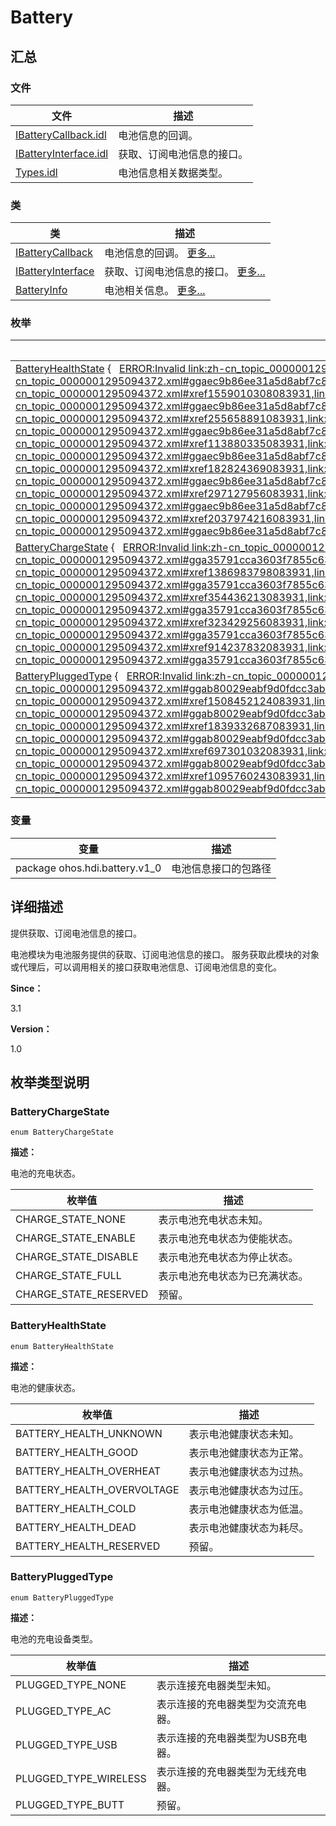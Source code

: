# Battery


## **汇总**


### 文件

  | 文件 | 描述 | 
| -------- | -------- |
| [IBatteryCallback.idl](_i_battery_callback_8idl.md) | 电池信息的回调。 | 
| [IBatteryInterface.idl](_i_battery_interface_8idl.md) | 获取、订阅电池信息的接口。 | 
| [Types.idl](_types_8idl.md) | 电池信息相关数据类型。 | 


### 类

  | 类 | 描述 | 
| -------- | -------- |
| [IBatteryCallback](interface_i_battery_callback.md) | 电池信息的回调。&nbsp;[更多...](interface_i_battery_callback.md) | 
| [IBatteryInterface](interface_i_battery_interface.md) | 获取、订阅电池信息的接口。&nbsp;[更多...](interface_i_battery_interface.md) | 
| [BatteryInfo](_battery_info.md) | 电池相关信息。&nbsp;[更多...](_battery_info.md) | 


### 枚举

  | 枚举 | 描述 | 
| -------- | -------- |
| [BatteryHealthState](#batteryhealthstate)&nbsp;{&nbsp;&nbsp;&nbsp;[ERROR:Invalid&nbsp;link:zh-cn_topic_0000001295094372.xml#xref722934690083931,link:zh-cn_topic_0000001295094372.xml#ggaec9b86ee31a5d8abf7c804d81b542f2fa383fc8bba89eb9195e07da10ebff6a6a](#ggaec9b86ee31a5d8abf7c804d81b542f2fa383fc8bba89eb9195e07da10ebff6a6a)&nbsp;=&nbsp;0,&nbsp;[ERROR:Invalid&nbsp;link:zh-cn_topic_0000001295094372.xml#xref1559010308083931,link:zh-cn_topic_0000001295094372.xml#ggaec9b86ee31a5d8abf7c804d81b542f2fa9019a1cab9aaffb56b968f846eae45c2](#ggaec9b86ee31a5d8abf7c804d81b542f2fa9019a1cab9aaffb56b968f846eae45c2),&nbsp;[ERROR:Invalid&nbsp;link:zh-cn_topic_0000001295094372.xml#xref255658891083931,link:zh-cn_topic_0000001295094372.xml#ggaec9b86ee31a5d8abf7c804d81b542f2fa34cb203c04d3f8b391fd0f193673d2cc](#ggaec9b86ee31a5d8abf7c804d81b542f2fa34cb203c04d3f8b391fd0f193673d2cc),&nbsp;[ERROR:Invalid&nbsp;link:zh-cn_topic_0000001295094372.xml#xref113880335083931,link:zh-cn_topic_0000001295094372.xml#ggaec9b86ee31a5d8abf7c804d81b542f2faeb20e3755faa28a34b37c20fce37672f](#ggaec9b86ee31a5d8abf7c804d81b542f2faeb20e3755faa28a34b37c20fce37672f),&nbsp;&nbsp;&nbsp;[ERROR:Invalid&nbsp;link:zh-cn_topic_0000001295094372.xml#xref182824369083931,link:zh-cn_topic_0000001295094372.xml#ggaec9b86ee31a5d8abf7c804d81b542f2fa1ed5e419d57b9ff71ac397d1b17eb420](#ggaec9b86ee31a5d8abf7c804d81b542f2fa1ed5e419d57b9ff71ac397d1b17eb420),&nbsp;[ERROR:Invalid&nbsp;link:zh-cn_topic_0000001295094372.xml#xref297127956083931,link:zh-cn_topic_0000001295094372.xml#ggaec9b86ee31a5d8abf7c804d81b542f2fa05f1241d31443ffefec7ac784e141341](#ggaec9b86ee31a5d8abf7c804d81b542f2fa05f1241d31443ffefec7ac784e141341),&nbsp;[ERROR:Invalid&nbsp;link:zh-cn_topic_0000001295094372.xml#xref2037974216083931,link:zh-cn_topic_0000001295094372.xml#ggaec9b86ee31a5d8abf7c804d81b542f2fa9583572172c946660b255d5ac3604f9b](#ggaec9b86ee31a5d8abf7c804d81b542f2fa9583572172c946660b255d5ac3604f9b)&nbsp;} | 电池的健康状态。&nbsp;[更多...](#batteryhealthstate) | 
| [BatteryChargeState](#batterychargestate)&nbsp;{&nbsp;&nbsp;&nbsp;[ERROR:Invalid&nbsp;link:zh-cn_topic_0000001295094372.xml#xref567636600083931,link:zh-cn_topic_0000001295094372.xml#gga35791cca3603f7855c6368fbd00b21f1afdc91bf6bc92fdcd784cb274b1a14d28](#gga35791cca3603f7855c6368fbd00b21f1afdc91bf6bc92fdcd784cb274b1a14d28)&nbsp;=&nbsp;0,&nbsp;[ERROR:Invalid&nbsp;link:zh-cn_topic_0000001295094372.xml#xref1386983798083931,link:zh-cn_topic_0000001295094372.xml#gga35791cca3603f7855c6368fbd00b21f1a03dc57c4f65da6b1472ae4f7ed676234](#gga35791cca3603f7855c6368fbd00b21f1a03dc57c4f65da6b1472ae4f7ed676234),&nbsp;[ERROR:Invalid&nbsp;link:zh-cn_topic_0000001295094372.xml#xref354436213083931,link:zh-cn_topic_0000001295094372.xml#gga35791cca3603f7855c6368fbd00b21f1a33914f4c27c801d3ba5315ca486655cc](#gga35791cca3603f7855c6368fbd00b21f1a33914f4c27c801d3ba5315ca486655cc),&nbsp;[ERROR:Invalid&nbsp;link:zh-cn_topic_0000001295094372.xml#xref323429256083931,link:zh-cn_topic_0000001295094372.xml#gga35791cca3603f7855c6368fbd00b21f1a70b48a2925871d0364ae6344bce944ae](#gga35791cca3603f7855c6368fbd00b21f1a70b48a2925871d0364ae6344bce944ae),&nbsp;&nbsp;&nbsp;[ERROR:Invalid&nbsp;link:zh-cn_topic_0000001295094372.xml#xref914237832083931,link:zh-cn_topic_0000001295094372.xml#gga35791cca3603f7855c6368fbd00b21f1a38af1f4d697139ebaa8eb97fb5b34120](#gga35791cca3603f7855c6368fbd00b21f1a38af1f4d697139ebaa8eb97fb5b34120)&nbsp;} | 电池的充电状态。&nbsp;[更多...](#batterychargestate) | 
| [BatteryPluggedType](#batterypluggedtype)&nbsp;{&nbsp;&nbsp;&nbsp;[ERROR:Invalid&nbsp;link:zh-cn_topic_0000001295094372.xml#xref1653299919083931,link:zh-cn_topic_0000001295094372.xml#ggab80029eabf9d0fdcc3ab4d4a4c3be6baa23f13d9ed048300c42930d844ead29c7](#ggab80029eabf9d0fdcc3ab4d4a4c3be6baa23f13d9ed048300c42930d844ead29c7)&nbsp;=&nbsp;0,&nbsp;[ERROR:Invalid&nbsp;link:zh-cn_topic_0000001295094372.xml#xref1508452124083931,link:zh-cn_topic_0000001295094372.xml#ggab80029eabf9d0fdcc3ab4d4a4c3be6baaba143c5ab6146a49e3c1362d3ba38751](#ggab80029eabf9d0fdcc3ab4d4a4c3be6baaba143c5ab6146a49e3c1362d3ba38751),&nbsp;[ERROR:Invalid&nbsp;link:zh-cn_topic_0000001295094372.xml#xref1839332687083931,link:zh-cn_topic_0000001295094372.xml#ggab80029eabf9d0fdcc3ab4d4a4c3be6baacfe481a50e9915a049edd3debcc7de1c](#ggab80029eabf9d0fdcc3ab4d4a4c3be6baacfe481a50e9915a049edd3debcc7de1c),&nbsp;[ERROR:Invalid&nbsp;link:zh-cn_topic_0000001295094372.xml#xref697301032083931,link:zh-cn_topic_0000001295094372.xml#ggab80029eabf9d0fdcc3ab4d4a4c3be6baaa8b900a0327e60b02ad7d3501057be38](#ggab80029eabf9d0fdcc3ab4d4a4c3be6baaa8b900a0327e60b02ad7d3501057be38),&nbsp;&nbsp;&nbsp;[ERROR:Invalid&nbsp;link:zh-cn_topic_0000001295094372.xml#xref1095760243083931,link:zh-cn_topic_0000001295094372.xml#ggab80029eabf9d0fdcc3ab4d4a4c3be6baac85bb1a7b26e14b55cd9bb977c3e66c0](#ggab80029eabf9d0fdcc3ab4d4a4c3be6baac85bb1a7b26e14b55cd9bb977c3e66c0)&nbsp;} | 电池的充电设备类型。&nbsp;[更多...](#batterypluggedtype) | 


### 变量

  | 变量 | 描述 | 
| -------- | -------- |
| package&nbsp;ohos.hdi.battery.v1_0 | 电池信息接口的包路径 | 


## **详细描述**

提供获取、订阅电池信息的接口。

电池模块为电池服务提供的获取、订阅电池信息的接口。 服务获取此模块的对象或代理后，可以调用相关的接口获取电池信息、订阅电池信息的变化。

**Since：**

3.1

**Version：**

1.0


## **枚举类型说明**


### BatteryChargeState

  
```
enum BatteryChargeState
```

**描述：**

电池的充电状态。

  | 枚举值 | 描述 | 
| -------- | -------- |
| CHARGE_STATE_NONE | 表示电池充电状态未知。 | 
| CHARGE_STATE_ENABLE | 表示电池充电状态为使能状态。 | 
| CHARGE_STATE_DISABLE | 表示电池充电状态为停止状态。 | 
| CHARGE_STATE_FULL | 表示电池充电状态为已充满状态。 | 
| CHARGE_STATE_RESERVED | 预留。 | 


### BatteryHealthState

  
```
enum BatteryHealthState
```

**描述：**

电池的健康状态。

  | 枚举值 | 描述 | 
| -------- | -------- |
| BATTERY_HEALTH_UNKNOWN | 表示电池健康状态未知。 | 
| BATTERY_HEALTH_GOOD | 表示电池健康状态为正常。 | 
| BATTERY_HEALTH_OVERHEAT | 表示电池健康状态为过热。 | 
| BATTERY_HEALTH_OVERVOLTAGE | 表示电池健康状态为过压。 | 
| BATTERY_HEALTH_COLD | 表示电池健康状态为低温。 | 
| BATTERY_HEALTH_DEAD | 表示电池健康状态为耗尽。 | 
| BATTERY_HEALTH_RESERVED | 预留。 | 


### BatteryPluggedType

  
```
enum BatteryPluggedType
```

**描述：**

电池的充电设备类型。

  | 枚举值 | 描述 | 
| -------- | -------- |
| PLUGGED_TYPE_NONE | 表示连接充电器类型未知。 | 
| PLUGGED_TYPE_AC | 表示连接的充电器类型为交流充电器。 | 
| PLUGGED_TYPE_USB | 表示连接的充电器类型为USB充电器。 | 
| PLUGGED_TYPE_WIRELESS | 表示连接的充电器类型为无线充电器。 | 
| PLUGGED_TYPE_BUTT | 预留。 | 
